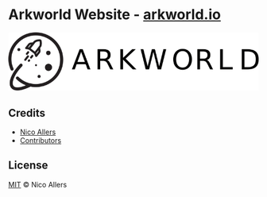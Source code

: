 # Arkworld Website - [arkworld.io](https://arkworld.io/)

![arkworld.io](_resources/img/logo.png)

## Credits
* [Nico Allers](https://github.com/reconnico)
* [Contributors](https://github.com/reconnico/arkworld-website/graphs/contributors)

## License

[MIT](LICENSE) © Nico Allers
